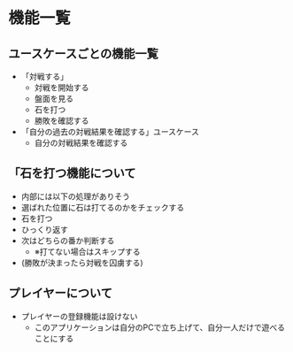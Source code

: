 # 機能一覧

## ユースケースごとの機能一覧


- 「対戦する」
  - 対戦を開始する
  - 盤面を見る
  - 石を打つ
  - 勝敗を確認する
- 「自分の過去の対戦結果を確認する」ユースケース
  - 自分の対戦結果を確認する

## 「石を打つ機能について

-  内部には以下の処理がありそう
  - 選ばれた位置に石は打てるのかをチェックする
  - 石を打つ
  - ひっくり返す
  - 次はどちらの番か判断する
    - ※打てない場合はスキップする
  - (勝敗が決まったら対戦を囚虜する)

## プレイヤーについて

  - プレイヤーの登録機能は設けない
    - このアプリケーションは自分のPCで立ち上げて、自分一人だけで遊べることにする
